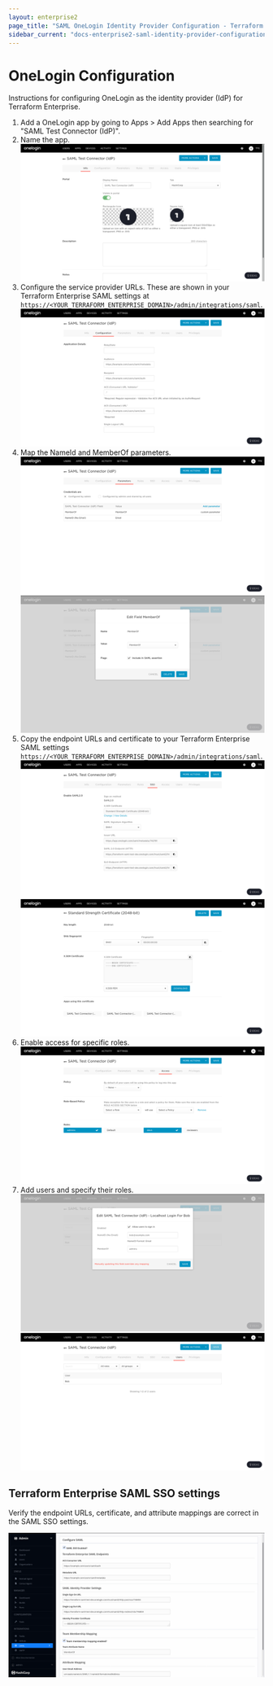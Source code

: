 ```yaml
---
layout: enterprise2
page_title: "SAML OneLogin Identity Provider Configuration - Terraform Enterprise"
sidebar_current: "docs-enterprise2-saml-identity-provider-configuration-onelogin"
---
```


# OneLogin Configuration

Instructions for configuring OneLogin as the identity provider (IdP) for Terraform Enterprise.

1. Add a OneLogin app by going to Apps > Add Apps then searching for "SAML Test Connector (IdP)".
2. Name the app.
  ![image](./images/sso-onelogin-info.png)
3. Configure the service provider URLs. These are shown in your Terraform Enterprise SAML settings at `https://<YOUR_TERRAFORM_ENTERPRISE_DOMAIN>/admin/integrations/saml`.
  ![image](./images/sso-onelogin-configuration.png)
4. Map the NameId and MemberOf parameters.
  ![image](./images/sso-onelogin-parameters.png)
  ![image](./images/sso-onelogin-parameters-memberof.png)
5. Copy the endpoint URLs and certificate to your Terraform Enterprise SAML settings `https://<YOUR_TERRAFORM_ENTERPRISE_DOMAIN>/admin/integrations/saml`.
  ![image](./images/sso-onelogin-sso.png)
  ![image](./images/sso-onelogin-sso-certificate.png)
6. Enable access for specific roles.
  ![image](./images/sso-onelogin-access.png)
7. Add users and specify their roles.
  ![image](./images/sso-onelogin-users-fields.png)
  ![image](./images/sso-onelogin-users.png)

## Terraform Enterprise SAML SSO settings

Verify the endpoint URLs, certificate, and attribute mappings are correct in the SAML SSO settings.

![image](./images/sso-tfe-admin.png)
